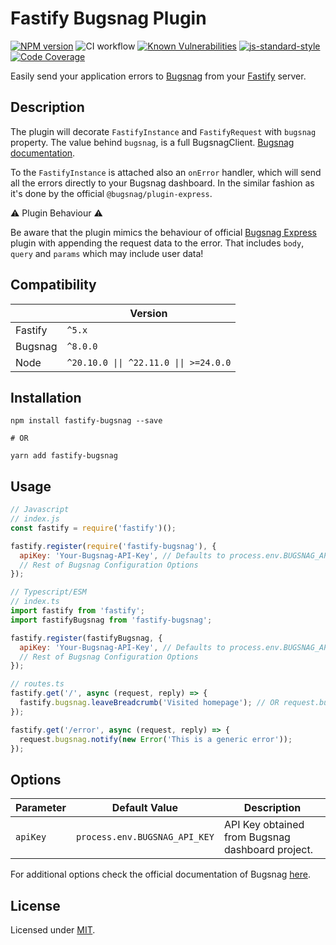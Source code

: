 # Fastify Bugsnag Plugin

[![NPM version](https://img.shields.io/npm/v/fastify-bugsnag.svg?style=flat)](https://www.npmjs.com/package/fastify-bugsnag)
![CI workflow](https://github.com/ZigaStrgar/fastify-bugsnag/workflows/fastify-bugsnag-ci/badge.svg)
[![Known Vulnerabilities](https://snyk.io/test/github/ZigaStrgar/fastify-bugsnag/badge.svg)](https://snyk.io/test/github/ZigaStrgar/fastify-bugsnag)
[![js-standard-style](https://img.shields.io/badge/code%20style-standard-brightgreen.svg?style=flat)](https://standardjs.com/)
[![Code Coverage](https://qlty.sh/gh/ZigaStrgar/projects/fastify-bugsnag/coverage.svg)](https://qlty.sh/gh/ZigaStrgar/projects/fastify-bugsnag)

Easily send your application errors to [Bugsnag](https://bugsnag.com) from your [Fastify](https://www.fastify.io/)
server.

## Description

The plugin will decorate `FastifyInstance` and `FastifyRequest` with `bugsnag` property. The value behind `bugsnag`, is
a full BugsnagClient. [Bugsnag documentation](https://docs.bugsnag.com/platforms/javascript/).

To the `FastifyInstance` is attached also an `onError` handler, which will send all the errors directly to your Bugsnag
dashboard. In the similar fashion as it's done by the official `@bugsnag/plugin-express`.

⚠️ Plugin Behaviour ⚠️

Be aware that the plugin mimics the behaviour of
official [Bugsnag Express](https://github.com/bugsnag/bugsnag-js/tree/next/packages/plugin-express) plugin with
appending
the request data to the error. That includes `body`, `query` and `params` which may include user data!

## Compatibility

|         | Version                                                           |
|---------|-------------------------------------------------------------------|
| Fastify | `^5.x`                                                            |
| Bugsnag | `^8.0.0`                                                          |
| Node    | <code>^20.10.0 &#124;&#124; ^22.11.0 &#124;&#124; >=24.0.0</code> |

## Installation

```shell
npm install fastify-bugsnag --save

# OR

yarn add fastify-bugsnag
```

## Usage

```javascript
// Javascript
// index.js
const fastify = require('fastify')();

fastify.register(require('fastify-bugsnag'), {
  apiKey: 'Your-Bugsnag-API-Key', // Defaults to process.env.BUGSNAG_API_KEY
  // Rest of Bugsnag Configuration Options
});

// Typescript/ESM
// index.ts
import fastify from 'fastify';
import fastifyBugsnag from 'fastify-bugsnag';

fastify.register(fastifyBugsnag, {
  apiKey: 'Your-Bugsnag-API-Key', // Defaults to process.env.BUGSNAG_API_KEY
  // Rest of Bugsnag Configuration Options
});
```

```javascript
// routes.ts
fastify.get('/', async (request, reply) => {
  fastify.bugsnag.leaveBreadcrumb('Visited homepage'); // OR request.bugsnag.leaveBreadcrumb();
});

fastify.get('/error', async (request, reply) => {
  request.bugsnag.notify(new Error('This is a generic error'));
});
```

## Options

| Parameter | Default Value                 | Description                                      |
|-----------|-------------------------------|--------------------------------------------------|
| `apiKey`  | `process.env.BUGSNAG_API_KEY` | API Key obtained from Bugsnag dashboard project. |

For additional options check the official documentation of Bugsnag
[here](https://docs.bugsnag.com/platforms/javascript/configuration-options/).

## License

Licensed under [MIT](./LICENSE).
